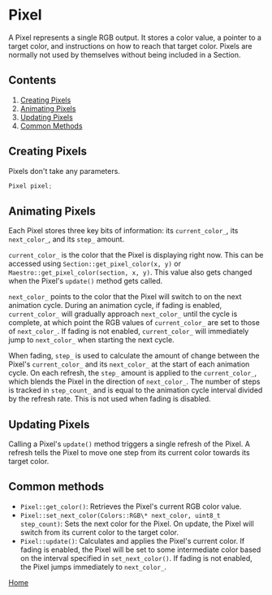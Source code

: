 # Pixel
A Pixel represents a single RGB output. It stores a color value, a pointer to a target color, and instructions on how to reach that target color. Pixels are normally not used by themselves without being included in a Section.

## Contents
1. [Creating Pixels](#creating-pixels)
2. [Animating Pixels](#animating-pixels)
3. [Updating Pixels](#updating-pixels)
4. [Common Methods](#common-methods)

## Creating Pixels
Pixels don't take any parameters.
```c++
Pixel pixel;
```

## Animating Pixels
Each Pixel stores three key bits of information: its `current_color_`, its `next_color_`, and its `step_` amount.

`current_color_` is the color that the Pixel is displaying right now. This can be accessed using `Section::get_pixel_color(x, y)` or `Maestro::get_pixel_color(section, x, y)`. This value also gets changed when the Pixel's `update()` method gets called.

`next_color_` points to the color that the Pixel will switch to on the next animation cycle. During an animation cycle, if fading is enabled, `current_color_` will gradually approach `next_color_` until the cycle is complete, at which point the RGB values of `current_color_` are set to those of `next_color_`. If fading is not enabled, `current_color_` will immediately jump to `next_color_` when starting the next cycle.

When fading, `step_` is used to calculate the amount of change between the Pixel's `current_color_` and its `next_color_` at the start of each animation cycle. On each refresh, the `step_` amount is applied to the `current_color_`, which blends the Pixel in the direction of `next_color_`. The number of steps is tracked in `step_count_` and is equal to the animation cycle interval divided by the refresh rate. This is not used when fading is disabled.

## Updating Pixels
Calling a Pixel's `update()` method triggers a single refresh of the Pixel. A refresh tells the Pixel to move one step from its current color towards its target color.

## Common methods
* `Pixel::get_color()`: Retrieves the Pixel's current RGB color value.
* `Pixel::set_next_color(Colors::RGB\* next_color, uint8_t step_count)`: Sets the next color for the Pixel. On update, the Pixel will switch from its current color to the target color. 
* `Pixel::update()`: Calculates and applies the Pixel's current color. If fading is enabled, the Pixel will be set to some intermediate color based on the interval specified in `set_next_color()`. If fading is not enabled, the Pixel jumps immediately to `next_color_`.

[Home](README.md)
